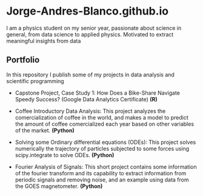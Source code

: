 # Jorge-Andres-Blanco.github.io
I am a physics student on my senior year, passionate about science in general, from data science to applied physics. Motivated to extract meaningful insights from data

## Portfolio
In this repository I publish some of my projects in data analysis and scientific programming

- Capstone Project, Case Study 1: How Does a Bike-Share Navigate Speedy Success? (Google Data Analytics Certificate) **(R)**

- Coffee Introductory Data Analysis: This project analyzes the comercialization of coffee in the world, and makes a model to predict the amount of coffee comercialized each year based on other variables of the market. **(Python)**

- Solving some Ordinary differential equations (ODEs): This project solves numerically the trajectory of particles subjected to some forces using scipy.integrate to solve ODEs. **(Python)**

- Fourier Analysis of Signals: This short project contains some information of the fourier transform and its capability to extract information from periodic signals and removing noise, and an example using data from the GOES magnetometer. **(Python)**

